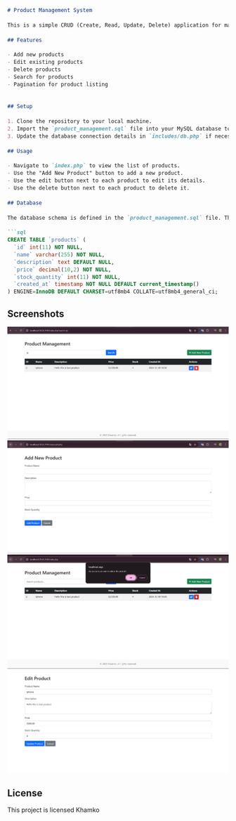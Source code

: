 
```markdown
# Product Management System

This is a simple CRUD (Create, Read, Update, Delete) application for managing products. It is built using PHP and MySQL.

## Features

- Add new products
- Edit existing products
- Delete products
- Search for products
- Pagination for product listing


## Setup

1. Clone the repository to your local machine.
2. Import the `product_management.sql` file into your MySQL database to create the necessary tables and insert sample data.
3. Update the database connection details in `includes/db.php` if necessary.

## Usage

- Navigate to `index.php` to view the list of products.
- Use the "Add New Product" button to add a new product.
- Use the edit button next to each product to edit its details.
- Use the delete button next to each product to delete it.

## Database

The database schema is defined in the `product_management.sql` file. The main table used is `products` with the following structure:

```sql
CREATE TABLE `products` (
  `id` int(11) NOT NULL,
  `name` varchar(255) NOT NULL,
  `description` text DEFAULT NULL,
  `price` decimal(10,2) NOT NULL,
  `stock_quantity` int(11) NOT NULL,
  `created_at` timestamp NOT NULL DEFAULT current_timestamp()
) ENGINE=InnoDB DEFAULT CHARSET=utf8mb4 COLLATE=utf8mb4_general_ci;
```


## Screenshots


![Pagination for product listing](img/Pagination%20for%20product%20listing.jpg)
![Add new products](img/Add%20new%20products.jpg)
![Delete products](img/Delete%20products.jpg)
![Edit existing products](img/Edit%20existing%20products.jpg)


## License

This project is licensed Khamko
```

